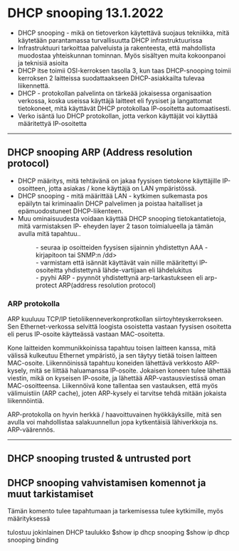 <h1>DHCP snooping 13.1.2022 </h1>

<ul>
<li> DHCP snooping - mikä on tietoverkon käytettävä suojaus tekniikka, mitä käytetään parantamassa turvallisuutta DHCP infrastruktuurissa </li>

<li> Infrastruktuuri tarkoittaa palveluista ja rakenteesta, että mahdollista muodostaa yhteiskunnan tominnan. Myös sisältyen muita kokoonpanoi ja teknisiä asioita </li>

<li> DHCP itse toimii OSI-kerroksen tasolla 3, kun taas DHCP-snooping toimii kerroksen 2 laitteissa suodattaakseen DHCP-asiakkailta tulevaa liikennettä. </li>

<li>DHCP - protokollan palvelinta on tärkeää jokaisessa organisaation verkossa, koska useissa käyttäjä laitteet eli fyysiset ja langattomat tietokoneet, mitä käyttävät DHCP protokollaa IP-osoitetta automaatisesti. </li>
  
<li>Verko isäntä luo DHCP protokollan, jotta verkon käyttäjät voi käyttää määritettyä IP-osoitetta</li>
  
</ul>

<hr>
<h2>DHCP snooping ARP (Address resolution protocol)</h2>

<ul> 
  <li>DHCP määritys, mitä tehtävänä on jakaa fyysisen tietokone käyttäjille IP-osoitteen, jotta asiakas / kone käyttäjä on LAN ympäristössä.</li>
  <li>DHCP snooping - mitä määrittää LAN - kytkimen sulkemasta pos epäilytn tai kriminaalin DHCP palvelimen ja poistaa haitalliset ja epämuodostuneet DHCP-liikenteen.</li>
  <li>Muu ominaisuudesta voidaan käyttää DHCP snooping tietokantatietoja, mitä varmistaksen IP- eheyden layer 2 tason toimialueella ja tämän avulla mitä tapahtuu..</li>
  <dl>
    <dd>- seuraa ip osoitteiden fyysisen sijainnin yhdistettyn AAA - kirjapitoon tai SNMP:n /dd>
    <dd>- varmistam että isännät käyttävät vain niille määritettyi IP-osoiteitta yhdistettynä lähde-vartijaan eli lähdelukitus </dd>
    <dd>- pyyhi ARP - pyynnöt yhdistettynä arp-tarkastukseen eli arp-protect ARP(address resolution protocol)</dd>
  </dl>
</ul>

<h3>ARP protokolla</h3>
ARP kuuluuu TCP/IP tietoliikenneverkonprotkollan siirtoyhteyskerrokseen. Sen Ethernet-verkossa selvittä loogista osoistetta vastaan fyysisen osoitetta eli perus IP-osoite käytteässä vastaan MAC-osoitetta.

Kone laitteiden kommunikkoinissa tapahtuu toisen laitteen kanssa, mitä välissä kulkeutuu Ethernet ympäristö, ja sen täytyy tietää toisen laitteen MAC-osoite. Liikennöinissä tapahtuu koneiden lähettävä verkkosto ARP-kysely, mitä se liittää haluamanssa IP-osoite. Jokaisen koneen tulee lähettää viestin, mikä on kyseisen IP-osoite, ja lähettää ARP-vastausviestissä oman MAC-osoitteensa. Liikennöivä kone tallentaa sen vastauksen, että myös välimuistiin (ARP cache), joten ARP-kysely ei tarvitse tehdä mitään jokaista liikennöintiä.

ARP-protokolla on hyvin herkkä / haavoittuvainen hyökkäyksille, mitä sen avulla voi mahdollistaa salakuunnellun jopa kytkentäisiä lähiverkkoja ns. ARP-väärennös.

<hr>
<h2>DHCP snooping trusted & untrusted port</h2>


<h2>DHCP snooping vahvistamisen komennot ja muut tarkistamiset</h2>

Tämän komento tulee tapahtumaan ja tarkemisessa tulee kytkimille, myös määrityksessä

tulostuu jokinlainen DHCP taulukko
$show ip dhcp snooping
$show ip dhcp snooping binding
